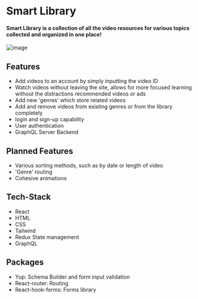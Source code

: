 # Smart Library

#### Smart Library is a collection of all the video resources for various topics collected and organized in one place!
![image](https://user-images.githubusercontent.com/90881175/215264476-701f116b-90d6-47b1-b36b-392d4c1ab03a.png)




## Features
- Add videos to an account by simply inputting the video ID
- Watch videos without leaving the site, allows for more focused learning without the distractions recommended videos or ads
- Add new 'genres' which store related videos
- Add and remove videos from existing genres or from the library completely
- login and sign-up capability
- User authentication
- GraphQL Server Backend

## Planned Features

- Various sorting methods, such as by date or length of video
- 'Genre' routing
- Cohesive animations

## Tech-Stack
- React
- HTML
- CSS
- Tailwind
- Redux State management
- GraphQL
## Packages
- Yup: Schema Builder and form input validation
- React-router: Routing
- React-hook-forms: Forms library

